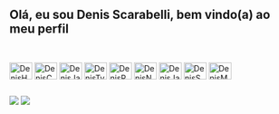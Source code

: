 ## Olá, eu sou Denis Scarabelli, bem vindo(a) ao meu perfil
  
 ## 
  
 <div style="display: inline_block"><br>
  <img align="center" alt="DenisHTML" height="30" width="40" src="https://cdn.jsdelivr.net/gh/devicons/devicon/icons/html5/html5-original.svg">
  <img align="center" alt="DenisCSS" height="30" width="40" src="https://cdn.jsdelivr.net/gh/devicons/devicon/icons/css3/css3-original.svg">
  <img align="center" alt="DenisJavaScript" height="30" width="40" src="https://cdn.jsdelivr.net/gh/devicons/devicon/icons/javascript/javascript-original.svg">
  <img align="center" alt="DenisTypeScript" height="30" width="40" src="https://cdn.jsdelivr.net/gh/devicons/devicon/icons/typescript/typescript-original.svg">
  <img align="center" alt="DenisReact" height="30" width="40" src="https://cdn.jsdelivr.net/gh/devicons/devicon/icons/react/react-original.svg">
  <img align="center" alt="DenisNode" height="30" width="40" src="https://cdn.jsdelivr.net/gh/devicons/devicon/icons/nodejs/nodejs-original.svg">
  <img align="center" alt="DenisJavaScript" height="30" width="40" src="https://cdn.jsdelivr.net/gh/devicons/devicon/icons/java/java-original.svg">
   <img align="center" alt="DenisSQL" height="30" width="40" src="https://cdn.jsdelivr.net/gh/devicons/devicon/icons/mysql/mysql-original.svg">
  <img align="center" alt="DenisMongoDB" height="30" width="40" src="https://cdn.jsdelivr.net/gh/devicons/devicon/icons/mongodb/mongodb-original.svg">
  
  ##
 
<div> 
  <a href = "mailto:denisscarabelli5@gmail.com"><img src="https://img.shields.io/badge/-Gmail-%23333?style=for-the-badge&logo=gmail&logoColor=white" target="_blank"></a>
  <a href="https://www.linkedin.com/in/denis-scarabelli/" target="_blank"><img src="https://img.shields.io/badge/-LinkedIn-%230077B5?style=for-the-badge&logo=linkedin&logoColor=white" target="_blank"></a> 
</div>
